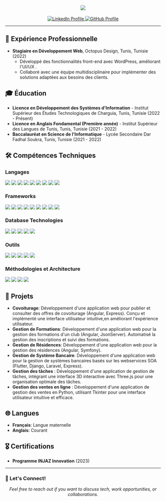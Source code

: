 <h1 align="center">
    <img src="https://readme-typing-svg.herokuapp.com/?font=Righteous&size=35&center=true&vCenter=true&width=500&height=70&duration=4000&color=FF69B4&lines=Bonjour+à+Tous!+👋;+Je+suis+Dhouha+Belakhel!" />
</h1>

<p align="center">
    <a href="https://linkedin.com/in/dhouha-belakhel">
        <img src="https://img.shields.io/badge/LinkedIn-Dhouha%20Belakhel-blue?logo=linkedin&style=flat-square" alt="LinkedIn Profile" />
    </a>
    <a href="https://github.com/dhouhabelakhel">
        <img src="https://img.shields.io/badge/GitHub-dhouhabelakhel-000?logo=github&style=flat-square" alt="GitHub Profile" />
    </a>
</p>

---

## 💼 Expérience Professionnelle
- **Stagiaire en Développement Web**, Octopus Design, Tunis, Tunisie (2022)
    - Développé des fonctionnalités front-end avec WordPress, améliorant l'UI/UX .
    - Collaboré avec une équipe multidisciplinaire pour implémenter des solutions adaptées aux besoins des clients.

## 🎓 Éducation
- **Licence en Développement des Systèmes d'Information** - Institut Supérieur des Études Technologiques de Charguia, Tunis, Tunisie (2022 - Présent)
- **Licence en Anglais Fondamental (Première année)** - Institut Supérieur des Langues de Tunis, Tunis, Tunisie (2021 - 2022)
- **Baccalauréat en Science de l'Informatique** - Lycée Secondaire Dar Fadhal Soukra, Tunis, Tunisie (2021 - 2022)

## 🛠️ Compétences Techniques

### Langages
<p>
    <img src="https://img.shields.io/badge/Java-ED8B00?style=for-the-badge&logo=java&logoColor=white" />
    <img src="https://img.shields.io/badge/JavaScript-F7DF1E?style=for-the-badge&logo=javascript&logoColor=black" />
    <img src="https://img.shields.io/badge/TypeScript-007ACC?style=for-the-badge&logo=typescript&logoColor=white" />
    <img src="https://img.shields.io/badge/Dart-0175C2?style=for-the-badge&logo=dart&logoColor=white" />
    <img src="https://img.shields.io/badge/HTML5-E34F26?style=for-the-badge&logo=html5&logoColor=white" />
    <img src="https://img.shields.io/badge/CSS3-1572B6?style=for-the-badge&logo=css3&logoColor=white" />
    <img src="https://img.shields.io/badge/PHP-777BB4?style=for-the-badge&logo=php&logoColor=white" />
    <img src="https://img.shields.io/badge/C-00599C?style=for-the-badge&logo=c&logoColor=white" />
    <img src="https://img.shields.io/badge/Python-3776AB?style=for-the-badge&logo=python&logoColor=white" />
</p>

### Frameworks
<p>
    <img src="https://img.shields.io/badge/Flutter-02569B?style=for-the-badge&logo=flutter&logoColor=white" />
    <img src="https://img.shields.io/badge/Angular-DD0031?style=for-the-badge&logo=angular&logoColor=white" />
    <img src="https://img.shields.io/badge/Spring-6DB33F?style=for-the-badge&logo=spring&logoColor=white" />
    <img src="https://img.shields.io/badge/Laravel-FF2D20?style=for-the-badge&logo=laravel&logoColor=white" />
    <img src="https://img.shields.io/badge/Symfony-000000?style=for-the-badge&logo=symfony&logoColor=white" />
    <img src="https://img.shields.io/badge/Django-092E20?style=for-the-badge&logo=django&logoColor=white" />
    <img src="https://img.shields.io/badge/Express-000000?style=for-the-badge&logo=express&logoColor=white" />
    <img src="https://img.shields.io/badge/Android-3DDC84?style=for-the-badge&logo=android&logoColor=white" />
     <img src="https://img.shields.io/badge/ThreeJs-000000?style=for-the-badge&logo=three.js&logoColor=white" />


</p>

### Database Technologies
<p> 
  <img src="https://img.shields.io/badge/MySQL-4479A1?style=for-the-badge&logo=mysql&logoColor=white" /> 
  <img src="https://img.shields.io/badge/Oracle-F80000?style=for-the-badge&logo=oracle&logoColor=white" /> 
  <img src="https://img.shields.io/badge/PostgreSQL-336791?style=for-the-badge&logo=postgresql&logoColor=white" /> 
  <img src="https://img.shields.io/badge/MongoDB-47A248?style=for-the-badge&logo=mongodb&logoColor=white" /> 
  <img src="https://img.shields.io/badge/SQLite-003B57?style=for-the-badge&logo=sqlite&logoColor=white" />
</p>


### Outils
<p>
    <img src="https://img.shields.io/badge/Git-F05032?style=for-the-badge&logo=git&logoColor=white" />
    <img src="https://img.shields.io/badge/LaTeX-008080?style=for-the-badge&logo=latex&logoColor=white" />
    <img src="https://img.shields.io/badge/SoapUI-0C4A6E?style=for-the-badge&logo=soapui&logoColor=white" />
    <img src="https://img.shields.io/badge/Postman-FF6C37?style=for-the-badge&logo=postman&logoColor=white" />
    <img src="https://img.shields.io/badge/WordPress-21759B?style=for-the-badge&logo=wordpress&logoColor=white" />
</p>

### Méthodologies et Architecture <p> <img src="https://img.shields.io/badge/Agile-0077B5?style=for-the-badge&logo=agile&logoColor=white" /> <img src="https://img.shields.io/badge/MVC-00599C?style=for-the-badge&logo=mvc&logoColor=white" /> <img src="https://img.shields.io/badge/Microservices-FF2D20?style=for-the-badge&logo=microservices&logoColor=white" /> <img src="https://img.shields.io/badge/SOA-6DB33F?style=for-the-badge&logo=soa&logoColor=white" />

## 📂 Projets
- **Covoiturage**: Développement d'une application web pour publier et consulter des offres de covoiturage (Angular, Express). Conçu et implémenté une interface utilisateur intuitive,en améliorant l'expérience utilisateur.
- **Gestion de Formations**: Développement d'une application web pour la gestion des formations d'un club (Angular, JsonServer). Automatisé la gestion des inscriptions et suivi des formations.
- **Gestion de Résidences**: Développement d'une application web pour la gestion des résidences (Angular, Symfony).
- **Gestion de Système Bancaire**: Développement d'une application web pour la gestion de systèmes bancaires basés sur les webservices SOA (Flutter, Django, Laravel, Express).
- **Gestion des tâches** : Développement d'une application de gestion de tâches, intégrant une interface 3D interactive avec Three.js pour une organisation optimale des tâches.
- **Gestion des ventes en ligne** : Développement d'une application de gestion des ventes en Python, utilisant Tkinter pour une interface utilisateur intuitive et efficace.
## 🌐 Langues
- **Français**: Langue maternelle
- **Anglais**: Courant

## 🎖 Certifications
- **Programme INJAZ Innovation** (2023)

---

### 🌟 Let's Connect!
<p align="center">
    <em>Feel free to reach out if you want to discuss tech, work opportunities, or collaborations.</em>
</p>
